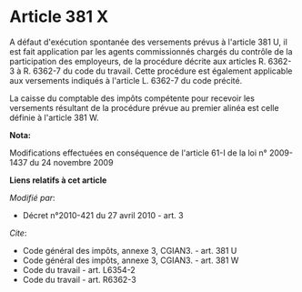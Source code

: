 # Article 381 X

A défaut d'exécution spontanée des versements prévus à l'article 381 U, il est fait application par les agents commissionnés
chargés du contrôle de la participation des employeurs, de la procédure décrite aux articles R. 6362-3 à R. 6362-7 du code du
travail. Cette procédure est également applicable aux versements indiqués à l'article L. 6362-7 du code précité.  

La caisse du comptable des impôts compétente pour recevoir les versements résultant de la procédure prévue au premier alinéa
est celle définie à l'article 381 W.

**Nota:**

Modifications effectuées en conséquence de l'article 61-I de la loi n° 2009-1437 du 24 novembre 2009

**Liens relatifs à cet article**

_Modifié par_:

  - Décret n°2010-421  du 27 avril 2010 - art. 3

_Cite_:

  - Code général des impôts, annexe 3, CGIAN3. - art. 381 U
  - Code général des impôts, annexe 3, CGIAN3. - art. 381 W
  - Code du travail - art. L6354-2
  - Code du travail - art. R6362-3

